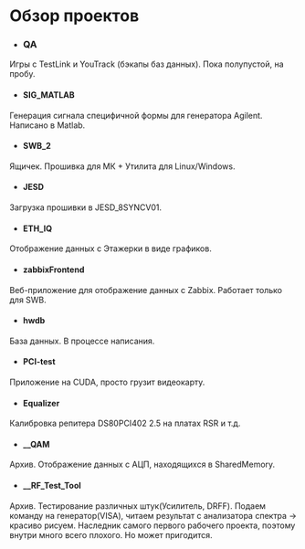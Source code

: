 # Обзор проектов


- ### QA

Игры с TestLink и YouTrack (бэкапы баз данных). Пока полупустой, на пробу.


- #### SIG_MATLAB

Генерация сигнала специфичной формы для генератора Agilent. Написано в Matlab. 

- #### SWB_2 

Ящичек. Прошивка для МК + Утилита для Linux/Windows.

- #### JESD

Загрузка прошивки в JESD_8SYNCV01.

- #### ETH_IQ

Отображение данных с Этажерки в виде графиков.

- #### zabbixFrontend

Веб-приложение для отображение данных с Zabbix. Работает только для SWB.

- #### hwdb

База данных. В процессе написания.

- #### PCI-test

Приложение на CUDA, просто грузит видеокарту. 

- #### Equalizer

Калибровка репитера DS80PCI402 2.5 на платах RSR и т.д. 

- #### __QAM

Архив. Отображение данных с АЦП, находящихся в SharedMemory. 

- #### __RF_Test_Tool

Архив. Тестирование различных штук(Усилитель, DRFF). Подаем команду на генератор(VISA), читаем результат с анализатора спектра -> красиво рисуем. Наследник самого первого рабочего проекта, поэтому внутри много всего плохого. Но может пригодится.